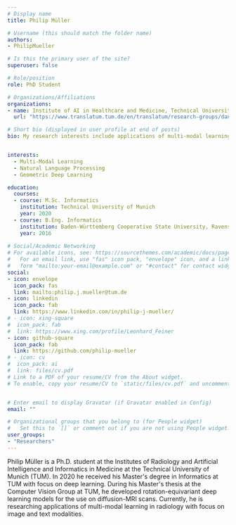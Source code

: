 ```yaml
---
# Display name
title: Philip Müller

# Username (this should match the folder name)
authors:
- PhilipMueller

# Is this the primary user of the site?
superuser: false

# Role/position
role: PhD Student

# Organizations/Affiliations
organizations:
- name: Institute of AI in Healthcare and Medicine, Technical University of Munich
  url: "https://www.translatum.tum.de/en/translatum/research-groups/daniel-rueckert-ai-in-healthcare-and-medicine/"

# Short bio (displayed in user profile at end of posts)
bio: My research interests include applications of multi-modal learning in radiology with focus on image and text modalities.


interests:
  - Multi-Modal Learning
  - Natural Language Processing
  - Geometric Deep Learning

education:
  courses:
  - course: M.Sc. Informatics
    institution: Technical University of Munich
    year: 2020
  - course: B.Eng. Informatics
    institution: Baden-Württemberg Cooperative State University, Ravensburg
    year: 2016
 
# Social/Academic Networking
# For available icons, see: https://sourcethemes.com/academic/docs/page-builder/#icons
#   For an email link, use "fas" icon pack, "envelope" icon, and a link in the
#   form "mailto:your-email@example.com" or "#contact" for contact widget.
social:
- icon: envelope
  icon_pack: fas
  link: mailto:philip.j.mueller@tum.de
- icon: linkedin
  icon_pack: fab
  link: https://www.linkedin.com/in/philip-j-mueller/
# - icon: xing-square
#  icon_pack: fab
#  link: https://www.xing.com/profile/Leonhard_Feiner
- icon: github-square
  icon_pack: fab
  link: https://github.com/philip-mueller
# - icon: cv
#  icon_pack: ai
#  link: files/cv.pdf
# Link to a PDF of your resume/CV from the About widget.
# To enable, copy your resume/CV to `static/files/cv.pdf` and uncomment the lines below.


# Enter email to display Gravatar (if Gravatar enabled in Config)
email: ""

# Organizational groups that you belong to (for People widget)
#   Set this to `[]` or comment out if you are not using People widget.
user_groups:
- "Researchers"
---
```


Philip Müller is a Ph.D. student at the Institutes of Radiology and Artificial Intelligence and Informatics
in Medicine at the Technical University of Munich (TUM). In 2020 he received his Master's degree in Informatics at TUM with focus on deep learning. During his Master's thesis at the Computer Vision Group at TUM, he developed rotation-equivariant deep learning models for the use on diffusion-MRI scans. Currently, he is researching applications of multi-modal learning in radiology with focus on image and text modalities.
